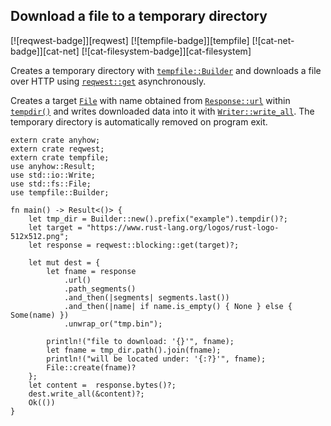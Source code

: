 ## Download a file to a temporary directory

[![reqwest-badge]][reqwest] [![tempfile-badge]][tempfile] [![cat-net-badge]][cat-net] [![cat-filesystem-badge]][cat-filesystem]

Creates a temporary directory with [`tempfile::Builder`] and downloads
a file over HTTP using [`reqwest::get`] asynchronously.

Creates a target [`File`] with name obtained from [`Response::url`] within
[`tempdir()`] and writes downloaded data into it with [`Writer::write_all`].
The temporary directory is automatically removed on program exit.

```rust,edition2018,no_run
extern crate anyhow;
extern crate reqwest;
extern crate tempfile;
use anyhow::Result;
use std::io::Write;
use std::fs::File;
use tempfile::Builder;

fn main() -> Result<()> {
    let tmp_dir = Builder::new().prefix("example").tempdir()?;
    let target = "https://www.rust-lang.org/logos/rust-logo-512x512.png";
    let response = reqwest::blocking::get(target)?;

    let mut dest = {
        let fname = response
            .url()
            .path_segments()
            .and_then(|segments| segments.last())
            .and_then(|name| if name.is_empty() { None } else { Some(name) })
            .unwrap_or("tmp.bin");

        println!("file to download: '{}'", fname);
        let fname = tmp_dir.path().join(fname);
        println!("will be located under: '{:?}'", fname);
        File::create(fname)?
    };
    let content =  response.bytes()?;
    dest.write_all(&content)?;
    Ok(())
}
```

[`File`]: https://doc.rust-lang.org/std/fs/struct.File.html
[`reqwest::get`]: https://docs.rs/reqwest/*/reqwest/fn.get.html
[`Response::url`]: https://docs.rs/reqwest/*/reqwest/struct.Response.html#method.url
[`tempfile::Builder`]: https://docs.rs/tempfile/*/tempfile/struct.Builder.html
[`tempdir()`]: https://docs.rs/tempfile/*/tempfile/struct.Builder.html#method.tempdir
[`Writer::write_all`]: https://doc.rust-lang.org/std/io/trait.Write.html#method.write_all
